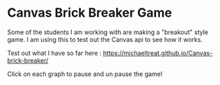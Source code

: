 # Canvas Brick Breaker Game
Some of the students I am working with are making a "breakout" style game. I am using this to test out the Canvas api to see how it works.

Test out what I have so far here : https://michaeltreat.github.io/Canvas-brick-breaker/

Click on each graph to pause and un pause the game!
